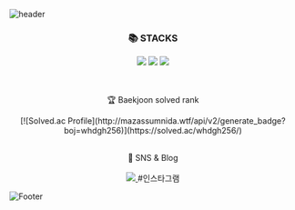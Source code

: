 ![header](https://capsule-render.vercel.app/api?type=transparent&color=auto&height=300&section=header&text=👋Wellcome%20jonghocode&fontSize=70)
<br>

<div align="center">
<h3>📚 STACKS</h3>
<img src="https://img.shields.io/badge/Java-007396?style=flat&logo=Conda-Forge&logoColor=white" />
  <img src="https://img.shields.io/badge/Oracle%20SQL-F80000?style=flat&logo=Oracle&logoColor=white" />
   <img src="https://img.shields.io/badge/python-3776AB?style=for-the-badge&logo=python&logoColor=white">
</div>
<br><br>

<div align=center>
	<p>🏆 Baekjoon solved rank</p>
[![Solved.ac Profile](http://mazassumnida.wtf/api/v2/generate_badge?boj=whdgh256)](https://solved.ac/whdgh256/)
</div>
<br>

<div align=center>
	<p>🎨 SNS & Blog
    <br><br>
	<a href="https://whdgh256.tistory.com">
		<img src="https://img.shields.io/badge/Blog-FF9800?style=flat&logo=Blogger&logoColor=white" />
	</a>
    #인스타그램
	<br>
</div>
  

![Footer](https://capsule-render.vercel.app/api?type=waving&color=auto&height=200&section=footer)
